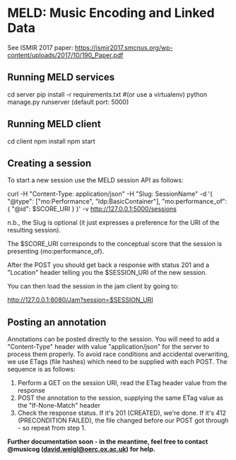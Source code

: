 MELD: Music Encoding and Linked Data
====================================
See ISMIR 2017 paper: https://ismir2017.smcnus.org/wp-content/uploads/2017/10/190_Paper.pdf


Running MELD services
---------------------
cd server
pip install -r requirements.txt  #(or use a virtualenv)
python manage.py runserver (default port: 5000)

Running MELD client 
-------------------
cd client
npm install
npm start

Creating a session 
------------------

To start a new session use the MELD session API as follows:

curl -H "Content-Type: application/json" -H "Slug: SessionName" -d '{
"@type": ["mo:Performance", "ldp:BasicContainer"], "mo:performance_of":
{ "@id": $SCORE_URI } }' -v http://127.0.0.1:5000/sessions

n.b., the Slug is optional (it just expresses a preference for the URI
of the resulting session).

The $SCORE_URI corresponds to the conceptual score that the session is
presenting (mo:performance_of).

After the POST you should get back a response with status 201 and a
"Location" header telling you the $SESSION_URI of the new session.

You can then load the session in the jam client by going to:

http://127.0.0.1:8080/Jam?session=$SESSION_URI


Posting an annotation
---------------------

Annotations can be posted directly to the session. You will need to
add a "Content-Type" header with value "application/json" for the
server to process them properly. To avoid race conditions and
accidental overwriting, we use ETags (file hashes) which  need to be
supplied with each POST. The sequence is as follows:

1. Perform a GET on the session URI, read the ETag header value from
the response
2. POST the annotation to the session, supplying the same ETag value as
 the "If-None-Match" header
3. Check the response status. If it's 201 (CREATED), we're done. If
it's 412 (PRECONDITION FAILED), the file changed before our POST got
through - so repeat from step 1.

**Further documentation soon - in the meantime, feel free to contact @musicog (david.weigl@oerc.ox.ac.uk) for help.**
